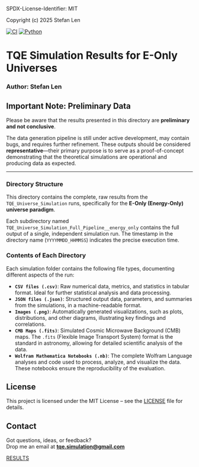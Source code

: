 SPDX-License-Identifier: MIT

Copyright (c) 2025 Stefan Len

[![CI](https://github.com/SteviLen420/TQE_simulation/actions/workflows/ci.yml/badge.svg?branch=main)](https://github.com/SteviLen420/TQE_simulation/actions/workflows/ci.yml)
[![Python](https://img.shields.io/badge/python-3.9%20|%203.10%20|%203.11-blue)](https://www.python.org/doc/)

# TQE Simulation Results for E-Only Universes
### Author: Stefan Len

## Important Note: Preliminary Data

Please be aware that the results presented in this directory are **preliminary and not conclusive**.

The data generation pipeline is still under active development, may contain bugs, and requires further refinement. These outputs should be considered **representative**—their primary purpose is to serve as a proof-of-concept demonstrating that the theoretical simulations are operational and producing data as expected.

---

### Directory Structure

This directory contains the complete, raw results from the `TQE_Universe_Simulation` runs, specifically for the **E-Only (Energy-Only) universe paradigm**.

Each subdirectory named `TQE_Universe_Simulation_Full_Pipeline__energy_only` contains the full output of a single, independent simulation run. The timestamp in the directory name (`YYYYMMDD_HHMMSS`) indicates the precise execution time.

### Contents of Each Directory

Each simulation folder contains the following file types, documenting different aspects of the run:

* **`CSV files (.csv)`**: Raw numerical data, metrics, and statistics in tabular format. Ideal for further statistical analysis and data processing.
* **`JSON files (.json)`**: Structured output data, parameters, and summaries from the simulations, in a machine-readable format.
* **`Images (.png)`**: Automatically generated visualizations, such as plots, distributions, and other diagrams, illustrating key findings and correlations.
* **`CMB Maps (.fits)`**: Simulated Cosmic Microwave Background (CMB) maps. The `.fits` (Flexible Image Transport System) format is the standard in astronomy, allowing for detailed scientific analysis of the data. 
* **`Wolfram Mathematica Notebooks (.nb)`**: The complete Wolfram Language analyses and code used to process, analyze, and visualize the data. These notebooks ensure the reproducibility of the evaluation. 

## License
This project is licensed under the MIT License – see the [LICENSE](../../LICENSE) file for details.

## Contact

Got questions, ideas, or feedback?  
Drop me an email at **tqe.simulation@gmail.com** 
    
[RESULTS](../../RESULTS)
